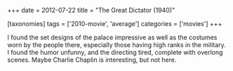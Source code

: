 +++
date = 2012-07-22
title = "The Great Dictator (1940)"

[taxonomies]
tags = ['2010-movie', 'average']
categories = ['movies']
+++

I found the set designs of the palace impressive as well as the costumes
worn by the people there, especially those having high ranks in the
military. I found the humor unfunny, and the directing tired, complete
with overlong scenes. Maybe Charlie Chaplin is interesting, but not
here.

